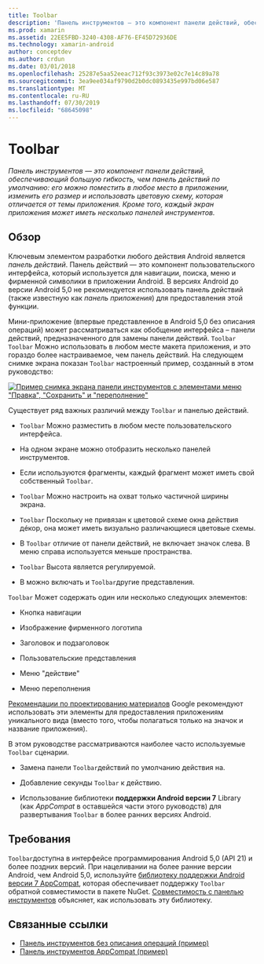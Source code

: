 ```yaml
---
title: Toolbar
description: 'Панель инструментов — это компонент панели действий, обеспечивающий большую гибкость, чем панель действий по умолчанию: его можно поместить в любое место в приложении, изменить его размер и использовать цветовую схему, которая отличается от темы приложения. Кроме того, каждый экран приложения может иметь несколько панелей инструментов.'
ms.prod: xamarin
ms.assetid: 22EE5FBD-3240-4308-AF76-EF45D72936DE
ms.technology: xamarin-android
author: conceptdev
ms.author: crdun
ms.date: 03/01/2018
ms.openlocfilehash: 25287e5aa52eeac712f93c3973e02c7e14c89a78
ms.sourcegitcommit: 3ea9ee034af9790d2b0dc0893435e997bd06e587
ms.translationtype: MT
ms.contentlocale: ru-RU
ms.lasthandoff: 07/30/2019
ms.locfileid: "68645098"
---
```

# <a name="toolbar"></a>Toolbar

_Панель инструментов — это компонент панели действий, обеспечивающий большую гибкость, чем панель действий по умолчанию: его можно поместить в любое место в приложении, изменить его размер и использовать цветовую схему, которая отличается от темы приложения. Кроме того, каждый экран приложения может иметь несколько панелей инструментов._

 
## <a name="overview"></a>Обзор

Ключевым элементом разработки любого действия Android является *панель действий*. Панель действий — это компонент пользовательского интерфейса, который используется для навигации, поиска, меню и фирменной символики в приложении Android. В версиях Android до версии Android 5,0 не рекомендуется использовать панель действий (также известную как *панель приложения*) для предоставления этой функции. 

Мини-приложение (впервые представленное в Android 5,0 без описания операций) может рассматриваться как обобщение интерфейса &ndash; панели действий, предназначенного для замены панели действий. `Toolbar` `Toolbar` Можно использовать в любом месте макета приложения, и это гораздо более настраиваемое, чем панель действий. На следующем снимке экрана показан `Toolbar` настроенный пример, созданный в этом руководство: 

[![Пример снимка экрана панели инструментов с элементами меню "Правка", "Сохранить" и "переполнение"](images/01-toolbar-sml.png)](images/01-toolbar.png#lightbox)

Существует ряд важных различий между `Toolbar` и панелью действий. 

-   `Toolbar` Можно разместить в любом месте пользовательского интерфейса.

-   На одном экране можно отобразить несколько панелей инструментов.

-   Если используются фрагменты, каждый фрагмент может иметь свой собственный `Toolbar`. 

-   `Toolbar` Можно настроить на охват только частичной ширины экрана. 

-   `Toolbar` Поскольку не привязан к цветовой схеме окна действия дéкор, она может иметь визуально различающиеся цветовые схемы. 

-   В `Toolbar` отличие от панели действий, не включает значок слева. В меню справа используется меньше пространства. 

-   `Toolbar` Высота является регулируемой. 

-   В можно включать и `Toolbar`другие представления. 

`Toolbar` Может содержать один или несколько следующих элементов: 

-   Кнопка навигации

-   Изображение фирменного логотипа

-   Заголовок и подзаголовок

-   Пользовательские представления

-   Меню "действие"

-   Меню переполнения

[Рекомендации по проектированию материалов](https://material.google.com/) Google рекомендуют использовать эти элементы для предоставления приложениям уникального вида (вместо того, чтобы полагаться только на значок и название приложения). 

В этом руководстве рассматриваются наиболее часто используемые `Toolbar` сценарии.

-   Замена панели `Toolbar`действий по умолчанию действия на. 

-   Добавление секунды `Toolbar` к действию.

-   Использование библиотеки **поддержки Android версии 7** Library (как *AppCompat* в оставшейся части этого руководств) для развертывания `Toolbar` в более ранних версиях Android. 

 
 
## <a name="requirements"></a>Требования

`Toolbar`доступна в интерфейсе программирования Android 5,0 (API 21) и более поздних версий. При нацеливании на более ранние версии Android, чем Android 5,0, используйте [библиотеку поддержки Android версии 7 AppCompat](https://www.nuget.org/packages/Xamarin.Android.Support.v7.AppCompat/), которая обеспечивает поддержку `Toolbar` обратной совместимости в пакете NuGet. 
[Совместимость с панелью инструментов](~/android/user-interface/controls/tool-bar/toolbar-compatibility.md) объясняет, как использовать эту библиотеку. 




## <a name="related-links"></a>Связанные ссылки

- [Панель инструментов без описания операций (пример)](https://docs.microsoft.com/samples/xamarin/monodroid-samples/android50-toolbar)
- [Панель инструментов AppCompat (пример)](https://docs.microsoft.com/samples/xamarin/monodroid-samples/supportv7-appcompat-toolbar)
